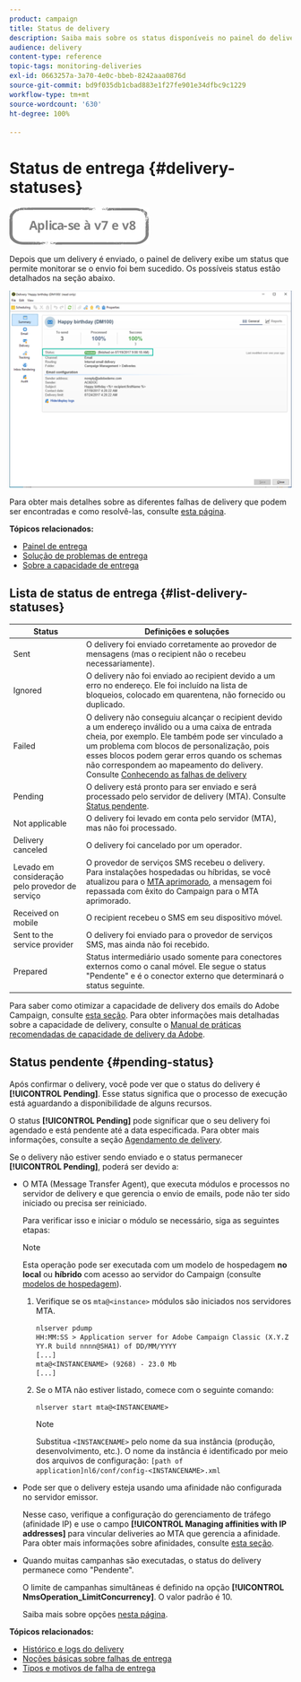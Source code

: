 ```yaml
---
product: campaign
title: Status de delivery
description: Saiba mais sobre os status disponíveis no painel do delivery.
audience: delivery
content-type: reference
topic-tags: monitoring-deliveries
exl-id: 0663257a-3a70-4e0c-bbeb-8242aaa0876d
source-git-commit: bd9f035db1cbad883e1f27fe901e34dfbc9c1229
workflow-type: tm+mt
source-wordcount: '630'
ht-degree: 100%

---
```


# Status de entrega {#delivery-statuses}

![](../../assets/common.svg)

<!--ajouter intro 

ajouter screenshot -->

Depois que um delivery é enviado, o painel de delivery exibe um status que permite monitorar se o envio foi bem sucedido. Os possíveis status estão detalhados na seção abaixo.

![](assets/delivery-status.png)

Para obter mais detalhes sobre as diferentes falhas de delivery que podem ser encontradas e como resolvê-las, consulte [esta página](understanding-delivery-failures.md).

**Tópicos relacionados:**

* [Painel de entrega](delivery-dashboard.md)
* [Solução de problemas de entrega](delivery-troubleshooting.md)
* [Sobre a capacidade de entrega](about-deliverability.md)

## Lista de status de entrega {#list-delivery-statuses}

<table> 
 <thead> 
  <tr> 
   <th> Status<br /> </th> 
   <th> Definições e soluções<br /> </th> 
  </tr> 
 </thead> 
 <tbody> 
  <tr> 
   <td> Sent<br /> </td> 
   <td> O delivery foi enviado corretamente ao provedor de mensagens (mas o recipient não o recebeu necessariamente).<br /> </td> 
  </tr> 
  <tr> 
   <td> Ignored<br /> </td> 
   <td> O delivery não foi enviado ao recipient devido a um erro no endereço. Ele foi incluído na lista de bloqueios, colocado em quarentena, não fornecido ou duplicado. <br /> </td> 
  </tr> 
  <tr> 
   <td> Failed<br /> </td> 
   <td> O delivery não conseguiu alcançar o recipient devido a um endereço inválido ou a uma caixa de entrada cheia, por exemplo. Ele também pode ser vinculado a um problema com blocos de personalização, pois esses blocos podem gerar erros quando os schemas não correspondem ao mapeamento do delivery. Consulte <a href="understanding-delivery-failures.md" target="_blank">Conhecendo as falhas de delivery</a><br /> </td> 
  </tr>
  <tr> 
   <td> Pending<br /> </td> 
   <td> O delivery está pronto para ser enviado e será processado pelo servidor de delivery (MTA). Consulte <a href="#pending-status" target="_blank">Status pendente</a>.<br /> </td> 
  </tr> 
  <tr> 
   <td> Not applicable<br /> </td> 
   <td> O delivery foi levado em conta pelo servidor (MTA), mas não foi processado.<br /> </td> 
  </tr>  
  <tr> 
   <td> Delivery canceled<br /> </td> 
   <td> O delivery foi cancelado por um operador.<br /> </td> 
  </tr> 
  <tr> 
   <td> Levado em consideração pelo provedor de serviço<br /> </td> 
   <td> O provedor de serviços SMS recebeu o delivery.<br /> Para instalações hospedadas ou híbridas, se você atualizou para o <a href="sending-with-enhanced-mta.md" target="_blank">MTA aprimorado</a>, a mensagem foi repassada com êxito do Campaign para o MTA aprimorado.</td> 
  </tr> 
  <tr> 
   <td> Received on mobile<br /> </td> 
   <td> O recipient recebeu o SMS em seu dispositivo móvel.<br /> </td> 
  </tr>
  <tr> 
   <td> Sent to the service provider<br /> </td> 
   <td> O delivery foi enviado para o provedor de serviços SMS, mas ainda não foi recebido.<br />
   </td> 
  </tr> 
  <tr> 
   <td> Prepared<br /> </td> 
   <td> Status intermediário usado somente para conectores externos como o canal móvel. Ele segue o status "Pendente" e é o conector externo que determinará o status seguinte.<br /> </td> 
  </tr> 
 </tbody> 
</table>

Para saber como otimizar a capacidade de delivery dos emails do Adobe Campaign, consulte [esta seção](about-deliverability.md). Para obter informações mais detalhadas sobre a capacidade de delivery, consulte o [Manual de práticas recomendadas de capacidade de delivery da Adobe](https://experienceleague.adobe.com/docs/deliverability-learn/deliverability-best-practice-guide/introduction.html?lang=pt-BR).

## Status pendente {#pending-status}

Após confirmar o delivery, você pode ver que o status do delivery é **[!UICONTROL Pending]**. Esse status significa que o processo de execução está aguardando a disponibilidade de alguns recursos.

O status **[!UICONTROL Pending]** pode significar que o seu delivery foi agendado e está pendente até a data especificada. Para obter mais informações, consulte a seção [Agendamento de delivery](steps-sending-the-delivery.md#scheduling-the-delivery-sending).

Se o delivery não estiver sendo enviado e o status permanecer **[!UICONTROL Pending]**, poderá ser devido a:

* O MTA (Message Transfer Agent), que executa módulos e processos no servidor de delivery e que gerencia o envio de emails, pode não ter sido iniciado ou precisa ser reiniciado.

   Para verificar isso e iniciar o módulo se necessário, siga as seguintes etapas:

   >[!NOTE]
   >
   >Esta operação pode ser executada com um modelo de hospedagem **no local** ou **híbrido** com acesso ao servidor do Campaign (consulte [modelos de hospedagem](../../installation/using/hosting-models.md)).

   1. Verifique se os `mta@<instance>` módulos são iniciados nos servidores MTA.

      ```
      nlserver pdump
      HH:MM:SS > Application server for Adobe Campaign Classic (X.Y.Z YY.R build nnnn@SHA1) of DD/MM/YYYY
      [...]
      mta@<INSTANCENAME> (9268) - 23.0 Mb
      [...]
      ```

   1. Se o MTA não estiver listado, comece com o seguinte comando:

      ```
      nlserver start mta@<INSTANCENAME>
      ```

      >[!NOTE]
      >
      >Substitua `<INSTANCENAME>` pelo nome da sua instância (produção, desenvolvimento, etc.). O nome da instância é identificado por meio dos arquivos de configuração: `[path of application]nl6/conf/config-<INSTANCENAME>.xml`

* Pode ser que o delivery esteja usando uma afinidade não configurada no servidor emissor.

   Nesse caso, verifique a configuração do gerenciamento de tráfego (afinidade IP) e use o campo **[!UICONTROL Managing affinities with IP addresses]** para vincular deliveries ao MTA que gerencia a afinidade. Para obter mais informações sobre afinidades, consulte [esta seção](../../installation/using/configure-delivery-settings.md).

* Quando muitas campanhas são executadas, o status do delivery permanece como &quot;Pendente&quot;.

   O limite de campanhas simultâneas é definido na opção **[!UICONTROL NmsOperation_LimitConcurrency]**. O valor padrão é 10.

   Saiba mais sobre opções [nesta página](../../installation/using/configuring-campaign-options.md).


**Tópicos relacionados:**

* [Histórico e logs do delivery](#delivery-logs-and-history)
* [Noções básicas sobre falhas de entrega](understanding-delivery-failures.md)
* [Tipos e motivos de falha de entrega](understanding-delivery-failures.md#delivery-failure-types-and-reasons)
